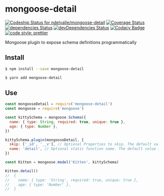 # mongoose-detail

[ ![Codeship Status for ndelvalle/mongoose-detail](https://app.codeship.com/projects/d68c0940-3327-0136-6fb9-0e05c0ab05bf/status?branch=master)](https://app.codeship.com/projects/288940)
[![Coverage Status](https://coveralls.io/repos/github/ndelvalle/mongoose-detail/badge.svg?branch=master)](https://coveralls.io/github/ndelvalle/mongoose-detail?branch=master)
[![dependencies Status](https://david-dm.org/ndelvalle/mongoose-detail/status.svg)](https://david-dm.org/ndelvalle/mongoose-detail)
[![devDependencies Status](https://david-dm.org/ndelvalle/mongoose-detail/dev-status.svg)](https://david-dm.org/ndelvalle/mongoose-detail?type=dev)
[![Codacy Badge](https://api.codacy.com/project/badge/Grade/295b87fd948a45cca4ae3e0a9c22235c)](https://www.codacy.com/app/ndelvalle/mongoose-detail?utm_source=github.com&utm_medium=referral&utm_content=ndelvalle/mongoose-detail&utm_campaign=Badge_Grade)
[![code style: prettier](https://img.shields.io/badge/code_style-prettier-ff69b4.svg?style=flat-green)](https://github.com/prettier/prettier)

Mongoose plugin to expose schema definitions programmatically

## Install

```bash
$ npm install --save mongoose-detail
```

```bash
$ yarn add mongoose-detail
```

## Use

```javascript
const mongooseDetail = require('mongoose-detail')
const mongoose = require('mongoose')

const kittySchema = mongoose.Schema({
  name: { type: String, required: true, unique: true },
  age: { type: Number },
})

kittySchema.plugin(mongooseDetail, {
  skip: ['_id', '__v'], // Optional Properties to skip. The default value is []
  name: 'detail', // Optional static function name. The default value is 'detail'
})

const Kitten = mongoose.model('Kitten', kittySchema)

Kitten.detail()
//  {
//    name: { type: 'String', required: true, unique: true },
//    age: { type: 'Number' },
//  }
```
